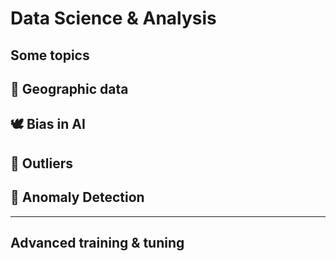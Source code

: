 # Data Science & Analysis

## Some topics
## 🚓 Geographic data
## 🕊 Bias in AI
## 👥 Outliers
## 👀 Anomaly Detection

---

## Advanced training & tuning
